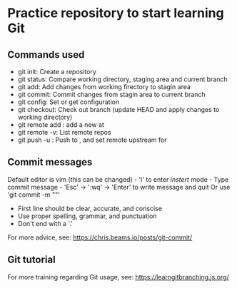 # Practice repository to start learning Git
## Commands used

- git init: Create a repository
- git status: Compare working directory, staging area and current branch
- git add: Add changes from working firectory to stagin area
- git commit: Commit changes from stagin area to current branch
- git config: Set or get configuration
- git checkout: Check out branch (update HEAD and apply changes to working directory)
- git remote add <remote> <url>: add a new <remote> at <url>
- git remote -v: List remote repos
- git push -u <remote> <branch>: Push <branch> to <renmote>, and set remote upstream for <branch>

## Commit messages

Default editor is vim (this can be changed)
    - 'i' to enter *instert* mode
    - Type commit message
    - 'Esc' -> ':wq' -> 'Enter' to write message and quit
Or use 'git commit -m "<message>"'

- First line should be clear, accurate, and conscise
- Use proper spelling, grammar, and punctuation
- Don't end with a '.'

For more advice, see: https://chris.beams.io/posts/git-commit/


## Git tutorial

For more training regarding Git usage, see: https://learngitbranching.js.org/
